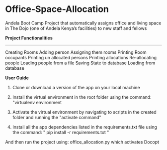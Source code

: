 # Office-Space-Allocation
Andela Boot Camp Project that automatically assigns office and living space in The Dojo (one of Andela Kenya’s facilities) to new staff and fellows

**Project Functionalities**

----------

 Creating Rooms
 Adding person
 Assigning them rooms
 Printing Room occupants
 Printing un allocated persons
 Printing allocations
 Re-allocating people
 Loading people from a file
 Saving State to database
 Loading from database
 

**User Guide**
1. Clone or download a version of the app on your local machine

2. Install the virtual environment in the root folder using the command:
  "virtualenv environment
  
3. Activate the virtual environment by navigating to scripts in the created folder and running the "activate command"

4. Install all the app dependencies listed in the requirements.txt file using the command:
" pip install -r requirements.txt " 

And then run the project using:
office_allocation.py which activates Docopt
